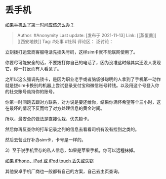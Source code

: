 # 丢手机
[如果手机丢了第一时间应该怎么办？](https://www.zhihu.com/question/497949016/answer/2221521343)

> Author: #Anonymity
> Last update: [发布于 2021-11-13]
> Link: [[蒸蛋羹]] [[西安地铁]]
> Tag: #处事 #社科
> 评论区：
> 泛讨论：

立刻拨打运营商客服电话先挂失号码，这样sim卡就不能联网使用了。

你要尽可能安全的话，不要拨打你自己的电话了，因为没准这时候其实还没人发现它，你一打反而有人看见了。

之所以这么强调先锁卡，是因为职业老手或者脑袋够聪明的人拿到了手机第一动作就是拔sim卡换别的机器上尝试登录支付宝和微信账号转钱。以及用这个号登入你的社交账号劫持你的账号。

你第一时间跑去跟对方联系，对方说是要还给你，结果你满怀希望等个三小时，这在最坏的情况下反而给了对方处理信息的黄金时间。

所以，最安全的做法是直接认栽，优先锁卡。

然后你再反查你的打车记录之列的信息去看看司机有没有捡到之类的。

然后去营业厅补办sim卡，卡号是一样的。

3）至于说手机里存的私人信息，如果是苹果手机，你可以远程抹掉。

[如果 iPhone、iPad 或 iPod touch 丢失或失窃​](https://link.zhihu.com/?target=https%3A//support.apple.com/zh-cn/HT201472)

其他安卓手机厂商也一般都有自己的方案，自己去主页查询。
